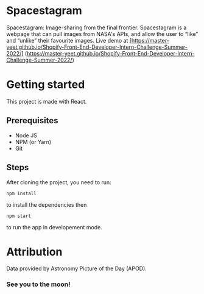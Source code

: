 # Spacestagram

Spacestagram: Image-sharing from the final frontier. Spacestagram is a webpage that can pull images from NASA's APIs, 
and allow the user to “like” and “unlike” their favourite images. Live demo at 
[https://master-yeet.github.io/Shopify-Front-End-Developer-Intern-Challenge-Summer-2022/]
(https://master-yeet.github.io/Shopify-Front-End-Developer-Intern-Challenge-Summer-2022/)

# Getting started

This project is made with React.

## Prerequisites

- Node JS
- NPM (or Yarn)
- Git

## Steps

After cloning the project, you need to run:

```npm install```

to install the dependencies then

```npm start```

to run the app in developement mode.

# Attribution

Data provided by Astronomy Picture of the Day (APOD).

### See you to the moon!